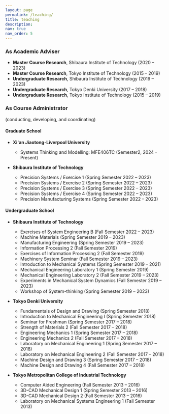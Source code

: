 ```yaml
---
layout: page
permalink: /teaching/
title: teaching
description:
nav: true
nav_order: 5
---
```


### As Academic Adviser
- **Master Course Research**, Shibaura Institute of Technology (2020 – 2023)
- **Master Course Research**, Tokyo Institute of Technology (2015 – 2019)
- **Undergraduate Research**, Shibaura Institute of Technology (2019 – 2023)
- **Undergraduate Research**, Tokyo Denki University (2017 – 2018)
- **Undergraduate Research**, Tokyo Institute of Technology (2015 – 2019)


### As Course Administrator
(conducting, developing, and coordinating)

#### Graduate School
- **Xi'an Jiaotong-Liverpool University**
  - Systems Thinking and Modelling: MFE406TC (Semester2, 2024 - Present)

- **Shibaura Institute of Technology**
  - Precision Systems / Exercise 1 (Spring Semester 2022 – 2023)
  - Precision Systems / Exercise 2 (Spring Semester 2022 – 2023)
  - Precision Systems / Exercise 3 (Spring Semester 2022 – 2023)
  - Precision Systems / Exercise 4 (Spring Semester 2022 – 2023)
  - Precision Manufacturing Systems (Spring Semester 2022 – 2023)

#### Undergraduate School
- **Shibaura Institute of Technology**
  - Exercises of System Engineering B (Fall Semester 2022 – 2023)
  - Machine Materials (Spring Semester 2019 – 2023)
  - Manufacturing Engineering (Spring Semester 2019 – 2023)
  - Information Processing 2 (Fall Semester 2019)
  - Exercises of Information Processing 2 (Fall Semester 2019)
  - Machinery System Seminar (Fall Semester 2019 – 2023)
  - Introduction to Mechanical Systems (Spring Semester 2019 – 2021)
  - Mechanical Engineering Laboratory 1 (Spring Semester 2019)
  - Mechanical Engineering Laboratory 2 (Fall Semester 2019 – 2023)
  - Experiments in Mechanical System Dynamics (Fall Semester 2019 – 2023)
  - Workshop of System-thinking (Spring Semester 2019 – 2023)

- **Tokyo Denki University**
  - Fundamentals of Design and Drawing (Spring Semester 2018)
  - Introduction to Mechanical Engineering I (Spring Semester 2018)
  - Seminar for Freshman (Spring Semester 2017 – 2018)
  - Strength of Materials 2 (Fall Semester 2017 – 2018)
  - Engineering Mechanics 1 (Spring Semester 2017 – 2018)
  - Engineering Mechanics 2 (Fall Semester 2017 – 2018)
  - Laboratory on Mechanical Engineering 1 (Spring Semester 2017 – 2018)
  - Laboratory on Mechanical Engineering 2 (Fall Semester 2017 – 2018)
  - Machine Design and Drawing 3 (Spring Semester 2017 – 2018)
  - Machine Design and Drawing 4 (Fall Semester 2017 – 2018)

- **Tokyo Metropolitan College of Industrial Technology**
  - Computer Aided Engineering (Fall Semester 2013 – 2016)
  - 3D-CAD Mechanical Design 1 (Spring Semester 2013 – 2016)
  - 3D-CAD Mechanical Design 2 (Fall Semester 2013 – 2016)
  - Laboratory on Mechanical Systems Engineering 1 (Fall Semester 2013)

